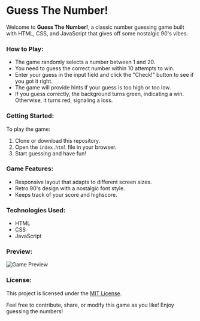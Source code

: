 # Guess The Number!

Welcome to **Guess The Number!**, a classic number guessing game built with HTML, CSS, and JavaScript that gives off some nostalgic 90's vibes.

### How to Play:
- The game randomly selects a number between 1 and 20.
- You need to guess the correct number within 10 attempts to win.
- Enter your guess in the input field and click the "Check!" button to see if you got it right.
- The game will provide hints if your guess is too high or too low.
- If you guess correctly, the background turns green, indicating a win. Otherwise, it turns red, signaling a loss.

### Getting Started:
To play the game:
1. Clone or download this repository.
2. Open the `index.html` file in your browser.
3. Start guessing and have fun!

### Game Features:
- Responsive layout that adapts to different screen sizes.
- Retro 90's design with a nostalgic font style.
- Keeps track of your score and highscore.

### Technologies Used:
- HTML
- CSS
- JavaScript

### Preview:
![Game Preview](preview.png)

### License:
This project is licensed under the [MIT License](LICENSE).

Feel free to contribute, share, or modify this game as you like! Enjoy guessing the numbers!
